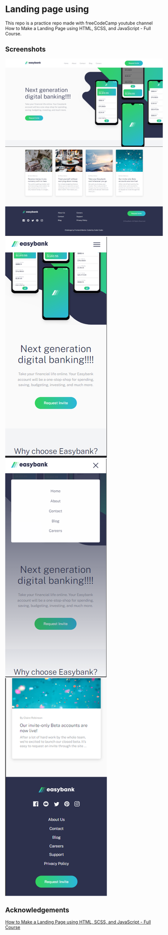 # Landing page using

This repo is a practice repo made with freeCodeCamp youtube channel How to Make a Landing Page using HTML, SCSS, and JavaScript - Full Course.

## Screenshots

![screenshots1](/images/screenshots%20(1).png)
![screenshots2](/images/screenshots%20(2).png)
![screenshots3](/images/screenshots%20(3).png)
![screenshots4](/images/screenshots%20(4).png)
![screenshots5](/images/screenshots%20(5).png)

## Acknowledgements
[How to Make a Landing Page using HTML, SCSS, and JavaScript - Full Course](https://www.youtube.com/watch?v=aoQ6S1a32j8&ab_channel=freeCodeCamp.org)

